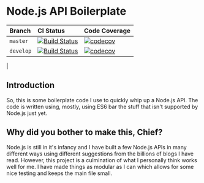 # Node.js API Boilerplate

| Branch | CI Status | Code Coverage |
|:------ |:----------|:--------------|
| `master` | [![Build Status](https://travis-ci.org/kieranroneill/node-api-boilerplate.svg?branch=master)](https://travis-ci.org/kieranroneill/node-api-boilerplate) | [![codecov](https://codecov.io/gh/kieranroneill/node-api-boilerplate/branch/master/graph/badge.svg)](https://codecov.io/gh/kieranroneill/node-api-boilerplate) |
| `develop` | [![Build Status](https://travis-ci.org/kieranroneill/node-api-boilerplate.svg?branch=develop)](https://travis-ci.org/kieranroneill/node-api-boilerplate) | [![codecov](https://codecov.io/gh/kieranroneill/node-api-boilerplate/branch/develop/graph/badge.svg)](https://codecov.io/gh/kieranroneill/node-api-boilerplate)
 |

## Introduction

So, this is some boilerplate code I use to quickly whip up a Node.js API. The code is written using, mostly, using ES6 bar the stuff that isn't supported by Node.js just yet.

## Why did you bother to make this, Chief?

Node.js is still in it's infancy and I have built a few Node.js APIs in many different ways using different suggestions from the billions of blogs I have read. However, this project is a culmination of what I personally think works well for me. I have made things as modular as I can which allows for some nice testing and keeps the main file small. 
